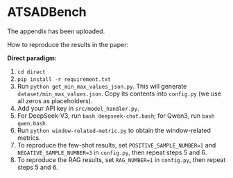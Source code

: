 # ATSADBench
The appendix has been uploaded.

How to reproduce the results in the paper:

**Direct paradigm:**

1. `cd direct`
2. `pip install -r requirement.txt`
3. Run `python get_min_max_values_json.py`. This will generate `dataset/min_max_values.json`. Copy its contents into `config.py` (we use all zeros as placeholders).
4. Add your API key in `src/model_handler.py`.
5. For DeepSeek-V3, run `bash deepseek-chat.bash`; for Qwen3, run `bash qwen.bash`.
6. Run `python window-related-metric.py` to obtain the window-related metrics.
7. To reproduce the few-shot results, set `POSITIVE_SAMPLE_NUMBER=1` and `NEGATIVE_SAMPLE_NUMBER=3` in `config.py`, then repeat steps 5 and 6.
8. To reproduce the RAG results, set `RAG_NUMBER=1` in `config.py`, then repeat steps 5 and 6.

